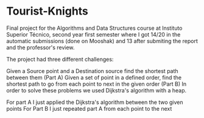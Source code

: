 # Tourist-Knights
Final project for the Algorithms and Data Structures course at Instituto Superior Técnico, second year first semester where I got 14/20 in the automatic submissions (done on Mooshak) and 13 after submiting the report and the professor's review.

The project had three different challenges:

Given a Source point and a Destination source find the shortest path between them (Part A)
Given a set of point in a defined order, find the shortest path to go from each point to next in the given order (Part B)
In order to solve these problems we used Dijkstra's algorithm with a heap.

For part A I just applied the Dijkstra's algorithm between the two given points
For Part B I just repeated part A from each point to the next

